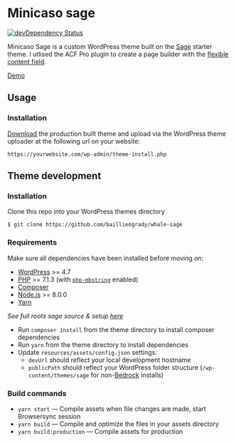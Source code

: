 # Minicaso sage

[![devDependency Status](https://img.shields.io/david/dev/roots/sage.svg?style=flat-square)](https://david-dm.org/baillieogrady/mincaso-sage#info=devDependencies)

Minicaso Sage is a custom WordPress theme built on the [Sage](https://github.com/roots/sage) starter theme. I utlised the ACF Pro plugin to create a page builder with the [flexible content field](https://www.youtube.com/watch?v=DL2SImhDm_I).

[Demo](https://minicaso.com)

## Usage

### Installation

[Download](https://baillieogrady.com/downloads/cloudbudget-gulp.zip) the production built theme and upload via the WordPress theme uploader at the following url on your website:

```
https://yourwebsite.com/wp-admin/theme-install.php
```

## Theme development

### Installation

Clone this repo into your WordPress themes directory

```
$ git clone https://github.com/baillieogrady/whale-sage
```

### Requirements

Make sure all dependencies have been installed before moving on:

* [WordPress](https://wordpress.org/) >= 4.7
* [PHP](https://secure.php.net/manual/en/install.php) >= 7.1.3 (with [`php-mbstring`](https://secure.php.net/manual/en/book.mbstring.php) enabled)
* [Composer](https://getcomposer.org/download/)
* [Node.js](http://nodejs.org/) >= 8.0.0
* [Yarn](https://yarnpkg.com/en/docs/install)

*See full roots sage source & setup [here](https://github.com/roots/sage)*

* Run `composer install` from the theme directory to install composer dependencies 
* Run `yarn` from the theme directory to install dependencies
* Update `resources/assets/config.json` settings:
  * `devUrl` should reflect your local development hostname
  * `publicPath` should reflect your WordPress folder structure (`/wp-content/themes/sage` for non-[Bedrock](https://roots.io/bedrock/) installs)

### Build commands

* `yarn start` — Compile assets when file changes are made, start Browsersync session
* `yarn build` — Compile and optimize the files in your assets directory
* `yarn build:production` — Compile assets for production

